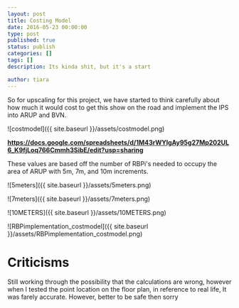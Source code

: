 ```yaml
---
layout: post
title: Costing Model
date: 2016-05-23 00:00:00
type: post
published: true
status: publish
categories: []
tags: []
description: Its kinda shit, but it's a start

author: tiara
---
```

So for upscaling for this project, we have started to think carefully about how much it would cost to get this show on the road and implement the IPS into ARUP and BVN. 

![costmodel]({{ site.baseurl }}/assets/costmodel.png)

<b>https://docs.google.com/spreadsheets/d/1M43rWYlgAy95g27Mp202UL6_K9fjLoq766Cmmh3SibE/edit?usp=sharing</b>

These values are based off the number of RBPi's needed to occupy the area of ARUP with 5m, 7m, and 10m increments. 

![5meters]({{ site.baseurl }}/assets/5meters.png)

![7meters]({{ site.baseurl }}/assets/7meters.png)

![10METERS]({{ site.baseurl }}/assets/10METERS.png)

![RBPimplementation_costmodel]({{ site.baseurl }}/assets/RBPimplementation_costmodel.png)


# Criticisms

Still working through the possibility that the calculations are wrong, however when I tested the point location on the floor plan, in reference to real life, It was farely accurate. However, better to be safe then sorry





